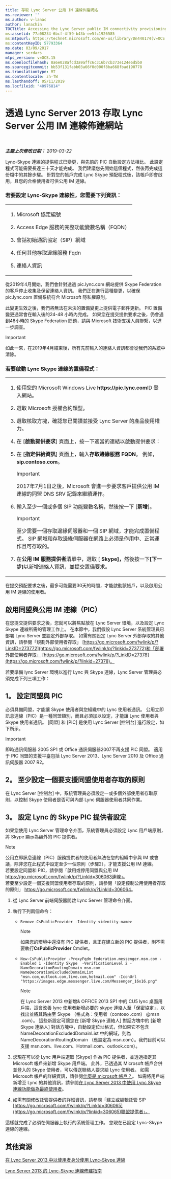 ```yaml
---
title: 存取 Lync Server 公用 IM 連線佈建網站
ms.reviewer: ''
ms.author: v-lanac
author: lanachin
TOCTitle: Accessing the Lync Server public IM connectivity provisioning site
ms:assetid: 77a08234-6bcf-4f59-b43b-ee5fc1926585
ms:mtpsurl: https://technet.microsoft.com/en-us/library/Dn440174(v=OCS.15)
ms:contentKeyID: 57793364
ms.date: 03/09/2017
manager: serdars
mtps_version: v=OCS.15
ms.openlocfilehash: 8a6e028afcd3a9affc6c316b7cb373e124e6d5b0
ms.sourcegitcommit: bb53f131fabb03a66f0d000f8ba668fbad190778
ms.translationtype: MT
ms.contentlocale: zh-TW
ms.lasthandoff: 05/11/2019
ms.locfileid: "40976814"
---
```

<div data-xmlns="http://www.w3.org/1999/xhtml">

<div class="topic" data-xmlns="http://www.w3.org/1999/xhtml" data-msxsl="urn:schemas-microsoft-com:xslt" data-cs="http://msdn.microsoft.com/en-us/">

<div data-asp="http://msdn2.microsoft.com/asp">

# <a name="accessing-the-lync-server-public-im-connectivity-provisioning-site-from-lync-server-2013"></a>透過 Lync Server 2013 存取 Lync Server 公用 IM 連線佈建網站

</div>

<div id="mainSection">

<div id="mainBody">

<span> </span>

_**主題上次修改日期：** 2019-03-22_

Lync-Skype 連線的提供程式已變更，與先前的 PIC 自動設定方法相比。 此設定程式可能需要長達三十天才能完成。 我們建議您先開始這個程式，然後再完成這份檔中的其餘步驟。 針對您的帳戶完成 Lync Skype 預配程式後，該帳戶即會啟用，且您的合格使用者可供公用 IM 連線。

### <a name="to-provision-lync-skype-connectivity-you-need-the-following-information"></a>若要設定 Lync-Skype 連線性，您需要下列資訊：

<table>
<colgroup>
<col style="width: 100%" />
</colgroup>
<tbody>
<tr class="odd">
<td><ol>
<li><p>Microsoft 協定編號</p></li>
<li><p>Access Edge 服務的完整功能變數名稱（FQDN）</p></li>
<li><p>會話初始通訊協定（SIP）網域</p></li>
<li><p>任何其他存取邊緣服務 Fqdn</p></li>
<li><p>連絡人資訊</p></li>
</ol></td>
</tr>
</tbody>
</table>

從2019年4月開始，我們會針對透過 pic.lync.com 網站提供 Skype Federation 的客戶停止收集及保留連絡人資訊。 我們正在進行這種變更，以確保 pic.lync.com 置備系統符合 Microsoft 隱私權原則。 

此變更生效之後，我們將無法在未決的置備變更上提供電子郵件更新。 PIC 置備變更通常會在輸入後的24-48 小時內完成。 如果您在提交提供要求之後，仍會遇到48小時的 Skype Federation 問題，請與 Microsoft 技術支援人員聯繫，以進一步調查。

> [!IMPORTANT]
> 如此一來，在2019年4月結束後，所有先前輸入的連絡人資訊都會從我們的系統中清除。

### <a name="to-initiate-the-provisioning-process-for-lync-skype-connectivity"></a>若要啟動 Lync Skype 連線的置備程式：

<table>
<colgroup>
<col style="width: 100%" />
</colgroup>
<tbody>
<tr class="odd">
<td><ol>
<li><p>使用您的 Microsoft Windows Live <strong>https://pic.lync.com</strong>ID 登入網站。</p></li>
<li><p>選取 Microsoft 授權合約類型。</p></li>
<li><p>選取核取方塊，確認您已閱讀並接受 Lync Server 的產品使用權力。</p></li>
<li><p>在 [<strong>啟動提供要求</strong>] 頁面上，按一下適當的連結以啟動提供要求：</p></li>
<li><p>在 [<strong>指定供給資訊</strong>] 頁面上，輸入<strong>存取邊緣服務 FQDN</strong>。 例如， <strong>sip.contoso.com</strong>。</p>



> [!IMPORTANT]
> 2017年7月1日之後，Microsoft 會進一步要求客戶提供公用 IM 連線的同盟 DNS SRV 記錄來繼續運作。

</li>
<li><p>輸入至少一個或多個 SIP 功能變數名稱，然後按一下 [<strong>新增</strong>]。</p>



> [!IMPORTANT]
> 至少需要一個存取邊緣伺服器和一個 SIP 網域，才能完成置備程式。 SIP 網域和存取邊緣伺服器在網路上必須是作用中、正常運作且可存取的。

</li>
<li><p>在<strong>公用 IM 服務提供者</strong>清單中，選取 [ <strong>Skype]，</strong>然後按一下<strong>[下一步]</strong>以新增連絡人資訊，並提交置備要求。</p></li>
</ol></td>
</tr>
</tbody>
</table>


在提交預配要求之後，最多可能需要30天的時間，才能啟動該帳戶，以及啟用公用 IM 連線的使用者。

<div>

## <a name="enabling-federation-and-public-im-connectivity-pic"></a>啟用同盟與公用 IM 連線（PIC）

在您提交提供要求之後，您就可以將焦點放在 Lync Server 環境，以及設定 Lync Skype 連線所需的管理工作上。 在本節中，我們假設 Lync Server 系統管理員已部署 Lync Server 並設定外部存取。 如需有關設定 Lync Server 外部存取的其他資訊，請參閱「規劃外部使用者存取」 [https://go.microsoft.com/fwlink/p/?LinkID=273772](https://go.microsoft.com/fwlink/p/?linkid=273772)和「部署外部使用者存取」 [https://go.microsoft.com/fwlink/p/?LinkID=27378](https://go.microsoft.com/fwlink/p/?linkid=27378)。

若要準備 lync Server 環境以進行 Lync 與 Skype 連線，Lync Server 管理員必須完成下列三項工作：

<div>

## <a name="1-configure-federation-and-pic"></a>1。 設定同盟與 PIC

必須具備同盟，才能讓 Skype 使用者與您組織中的 Lync 使用者通訊。 公用立即訊息連線（PIC）是一種同盟類別，而且必須加以設定，才能讓 Lync 使用者與 Skype 使用者通訊。 [同盟] 和 [PIC] 是使用 Lync Server [控制台] 進行設定，如下所示。

<div>


> [!IMPORTANT]
> 即時通訊伺服器 2005 SP1 或 Office 通訊伺服器2007不再支援 PIC 同盟。 適用于 PIC 同盟的支援平臺包括 Lync Server 2013、Lync Server 2010 及 Office 通訊伺服器 2007 R2。



</div>

</div>

<div>

## <a name="2-configure-at-least-one-policy-to-support-federated-user-access"></a>2。 至少設定一個要支援同盟使用者存取的原則

在 Lync Server [控制台] 中，系統管理員必須設定一或多個外部使用者存取原則，以控制 Skype 使用者是否可與內部 Lync 伺服器使用者共同作業。

</div>

<div>

## <a name="3-configure-the-skype-pic-provider-setting-for-lync"></a>3。 設定 Lync 的 Skype PIC 提供者設定

如果您使用 Lync Server 管理命令介面，系統管理員必須設定 Lync 用戶端原則，將 Skype 顯示為額外的 PIC 提供者。

<div>


> [!NOTE]
> 公用立即訊息連線（PIC）服務提供者的使用者無法在您的組織中參與 IM 或會議，除非您在此程式中設定至少一個原則（步驟2），才能支援公用 IM 連線。<BR>若要設定同盟和 PIC，請參閱「啟用或停用同盟與公用 IM <A href="https://go.microsoft.com/fwlink/p/?linkid=306063">https://go.microsoft.com/fwlink/p/?LinkId=306063</A>連線」。<BR>若要至少設定一個支援同盟使用者存取的原則，請參閱「設定控制公用使用者存取的原則」 <A href="https://go.microsoft.com/fwlink/p/?linkid=306064">https://go.microsoft.com/fwlink/p/?LinkId=306064</A>。



</div>

1.  從 Lync Server 前端伺服器開啟 Lync Server 管理命令介面。

2.  執行下列兩個命令：
    
      - `Remove-CsPublicProvider -Identity <identity-name>`
        
        <div>
        

        > [!NOTE]
        > 如果您的環境中還沒有 PIC 提供者，且正在建立新的 PIC 提供者，則不需要執行<STRONG>CsPublicProvider</STRONG> Cmdlet。

        
        </div>
    
      - `New-CsPublicProvider -ProxyFqdn federation.messenger.msn.com -Enabled 1 -Identity Skype  -VerificationLevel 2 -NameDecorationRoutingDomain msn.com -NameDecorationExcludedDomainList "msn.com,outlook.com,live.com,hotmail.com" -IconUrl "https://images.edge.messenger.live.com/Messenger_16x16.png"`
        
        <div>
        

        > [!NOTE]
        > 在 Lync Server 2013 中新增&amp; OFFICE 2013 SP1 中的 CU5 lync 桌面用戶端，這會改善 lync 使用者新增必要的 skype 連絡人至「保密協定」，以找出並將其路由至 Skype （格式為：使用者（contoso .com） @msn .com）。 這些新設定可讓您在 [新增 Skype 連絡人] 對話方塊中的 [新增 Skype 連絡人] 對話方塊中，自動設定位址格式，但如果它不包含 NameDecorationExcludedDomainList 中的網域，則為 NameDecorationRoutingDomain （應設定為 msn.com）。我們目前可以支援 msn.com、live.com、Hotmail.com、outlook.com）。

        
        </div>

3.  您現在可以從 Lync 用戶端選取 [Skype] 作為 PIC 提供者，並透過指定其 Microsoft 帳戶來新增 Skype 用戶端。 此外，已透過其 Microsoft 帳戶合併並登入的 Skype 使用者，可以傳送聯絡人要求給 Lync 使用者。 如需 Microsoft 帳戶的詳細資訊，請參閱[什麼是 microsoft 帳戶？](https://support.skype.com/en/faq/fa12059/what-is-a-microsoft-account)。 如需將用戶端新增至 Lync 的其他資訊，請參閱[在 Lync Server 2013 中使用 Lync Skype 連線功能做為最終使用者](lync-server-2013-using-lync-skype-connectivity-as-an-end-user.md)。

4.  如需有關修改託管提供者的詳細資訊，請參閱「建立或編輯託管 SIP [https://go.microsoft.com/fwlink/p/?LinkId=306065](https://go.microsoft.com/fwlink/p/?linkid=306065)聯盟提供者」。

這樣就完成了必須在伺服器上執行的系統管理工作。 您現在已設定 Lync-Skype 連線的連線。

</div>

</div>

<div>

## <a name="additional-resources"></a>其他資源

[在 Lync Server 2013 中以使用者身分使用 Lync-Skype 連線](lync-server-2013-using-lync-skype-connectivity-as-an-end-user.md)

[Lync Server 2013 的 Lync-Skype 連線佈建指南](lync-server-2013-provisioning-guide-for-lync-skype-connectivity.md)

</div>

</div>

<span> </span>

</div>

</div>

</div>


